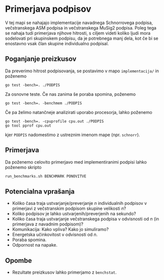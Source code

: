# Primerjava podpisov

V tej mapi se nahajajo implementacije navadnega Schnorrovega podpisa, večstranskega ASM podpisa
in večstranskega MuSig2 podpisa. Poleg tega se nahaja tudi primerjava njihove hitrosti, s ciljem
videti koliko ljudi mora sodelovati pri skupinskem podpisu, da je potrebnega manj dela, kot če bi
se enostavno vsak član skupine individualno podpisal.

## Poganjanje preizkusov

Da preverimo hitrost podpisovanja, se postavimo v mapo `implementacija/` in poženemo
```
go test -bench=. ./PODPIS
```
Za osnovne teste. Če nas zanima še poraba spomina, poženemo
```
go test -bench=. -benchmem ./PODPIS
```
Če pa želimo natančneje analizirati uporabo procesorja, lahko poženemo
```
go test -bench=. -cpuprofile cpu.out ./PODPIS
go tool pprof cpu.out
```
kjer `PODPIS` nadomestimo z ustreznim imenom mape (npr. `schnorr`).

## Primerjava

Da poženemo celovito primerjavo med implementiranimi podpisi lahko poženemo skripto 

```bash
run_benchmarks.sh BENCHMARK PONOVITVE
```

## Potencialna vprašanja
- Koliko časa traja ustvarjanje/preverjanje $n$ individualnih podpisov v primerjavi z večstranskim
podpisom skupine velikosti $n$?
- Koliko podpisov je lahko ustvarjenih/preverjenih na sekundo?
- Koliko časa traja ustvarjanje večstranskega podpisa v odvisnosti od $n$ (in primerjava z navadnim
podpisom)?
- Komunikacija: Kako vpliva? Kako jo simuliramo?
- Energetska učinkovitost v odvisnosti od $n$.
- Poraba spomina.
- Odpornost na napake.

## Opombe
- Rezultate preizkusov lahko primerjamo z `benchstat`.
